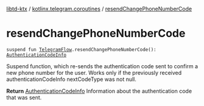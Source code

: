 [libtd-ktx](../index.md) / [kotlinx.telegram.coroutines](index.md) / [resendChangePhoneNumberCode](./resend-change-phone-number-code.md)

# resendChangePhoneNumberCode

`suspend fun `[`TelegramFlow`](../kotlinx.telegram.core/-telegram-flow/index.md)`.resendChangePhoneNumberCode(): `[`AuthenticationCodeInfo`](https://tdlibx.github.io/td/docs/org/drinkless/td/libcore/telegram/TdApi.AuthenticationCodeInfo.html)

Suspend function, which re-sends the authentication code sent to confirm a new phone number for
the user. Works only if the previously received authenticationCodeInfo nextCodeType was not null.

**Return**
[AuthenticationCodeInfo](https://tdlibx.github.io/td/docs/org/drinkless/td/libcore/telegram/TdApi.AuthenticationCodeInfo.html) Information about the authentication code that was sent.

